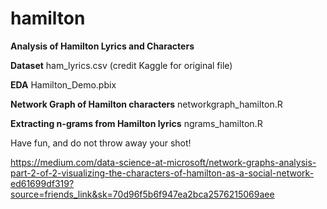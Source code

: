 # hamilton
**Analysis of Hamilton Lyrics and Characters**



**Dataset**
ham_lyrics.csv (credit Kaggle for original file)



**EDA**
Hamilton_Demo.pbix



**Network Graph of Hamilton characters**
networkgraph_hamilton.R



**Extracting n-grams from Hamilton lyrics**
ngrams_hamilton.R



Have fun, and do not throw away your shot! 

https://medium.com/data-science-at-microsoft/network-graphs-analysis-part-2-of-2-visualizing-the-characters-of-hamilton-as-a-social-network-ed61699df319?source=friends_link&sk=70d96f5b6f947ea2bca2576215069aee

